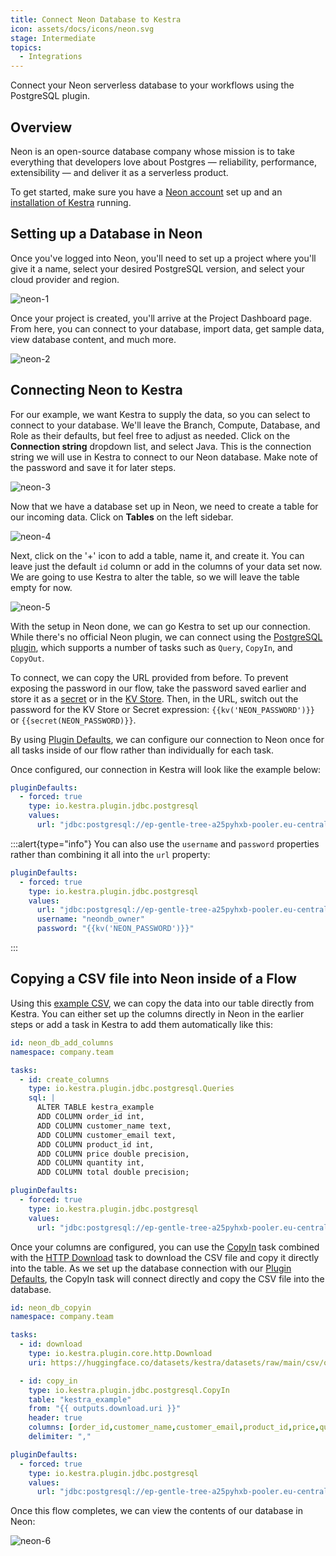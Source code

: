 ```yaml
---
title: Connect Neon Database to Kestra
icon: assets/docs/icons/neon.svg
stage: Intermediate
topics:
  - Integrations
---
```


Connect your Neon serverless database to your workflows using the PostgreSQL plugin.

## Overview

Neon is an open-source database company whose mission is to take everything that developers love about Postgres — reliability, performance, extensibility — and deliver it as a serverless product.

To get started, make sure you have a [Neon account](https://neon.tech/home) set up and an [installation of Kestra](../02.installation/index.md) running.

## Setting up a Database in Neon

Once you've logged into Neon, you'll need to set up a project where you'll give it a name, select your desired PostgreSQL version, and select your cloud provider and region.

![neon-1](assets/docs/how-to-guides/neon-db/neon-1.png)

Once your project is created, you'll arrive at the Project Dashboard page. From here, you can connect to your database, import data, get sample data, view database content, and much more.

![neon-2](assets/docs/how-to-guides/neon-db/neon-2.png)

## Connecting Neon to Kestra

For our example, we want Kestra to supply the data, so you can select to connect to your database. We'll leave the Branch, Compute, Database, and Role as their defaults, but feel free to adjust as needed. Click on the **Connection string** dropdown list, and select Java. This is the connection string we will use in Kestra to connect to our Neon database. Make note of the password and save it for later steps.

![neon-3](assets/docs/how-to-guides/neon-db/neon-3.png)

Now that we have a database set up in Neon, we need to create a table for our incoming data. Click on **Tables** on the left sidebar.

![neon-4](assets/docs/how-to-guides/neon-db/neon-4.png)

Next, click on the '+' icon to add a table, name it, and create it. You can leave just the default `id` column or add in the columns of your data set now. We are going to use Kestra to alter the table, so we will leave the table empty for now.

![neon-5](assets/docs/how-to-guides/neon-db/neon-5.png)


With the setup in Neon done, we can go Kestra to set up our connection. While there's no official Neon plugin, we can connect using the [PostgreSQL plugin](/plugins/plugin-jdbc-postgres), which supports a number of tasks such as `Query`, `CopyIn`, and `CopyOut`.

To connect, we can copy the URL provided from before. To prevent exposing the password in our flow, take the password saved earlier and store it as a [secret](../05.concepts/04.secret.md) or in the [KV Store](../05.concepts/05.kv-store.md). Then, in the URL, switch out the password for the KV Store or Secret expression: `{{kv('NEON_PASSWORD')}}` or `{{secret(NEON_PASSWORD)}}`.

By using [Plugin Defaults](../04.workflow-components/09.plugin-defaults.md), we can configure our connection to Neon once for all tasks inside of our flow rather than individually for each task.

Once configured, our connection in Kestra will look like the example below:

```yaml
pluginDefaults:
  - forced: true
    type: io.kestra.plugin.jdbc.postgresql
    values:
      url: "jdbc:postgresql://ep-gentle-tree-a25pyhxb-pooler.eu-central-1.aws.neon.tech/neondb?user=neondb_owner&password={{kv('NEON_PASSWORD')}}&sslmode=require"

```

:::alert{type="info"}
You can also use the `username` and `password` properties rather than combining it all into the `url` property:

```yaml
pluginDefaults:
  - forced: true
    type: io.kestra.plugin.jdbc.postgresql
    values:
      url: "jdbc:postgresql://ep-gentle-tree-a25pyhxb-pooler.eu-central-1.aws.neon.tech/neondb"
      username: "neondb_owner"
      password: "{{kv('NEON_PASSWORD')}}"
```

:::

## Copying a CSV file into Neon inside of a Flow

Using this [example CSV](https://huggingface.co/datasets/kestra/datasets/raw/main/csv/orders.csv), we can copy the data into our table directly from Kestra. You can either set up the columns directly in Neon in the earlier steps or add a task in Kestra to add them automatically like this:

```yaml
id: neon_db_add_columns
namespace: company.team

tasks:
  - id: create_columns
    type: io.kestra.plugin.jdbc.postgresql.Queries
    sql: |
      ALTER TABLE kestra_example
      ADD COLUMN order_id int,
      ADD COLUMN customer_name text,
      ADD COLUMN customer_email text,
      ADD COLUMN product_id int,
      ADD COLUMN price double precision,
      ADD COLUMN quantity int,
      ADD COLUMN total double precision;

pluginDefaults:
  - forced: true
    type: io.kestra.plugin.jdbc.postgresql
    values:
      url: "jdbc:postgresql://ep-gentle-tree-a25pyhxb-pooler.eu-central-1.aws.neon.tech/neondb?user=neondb_owner&password={{kv('NEON_PASSWORD')}}&sslmode=require"
```

Once your columns are configured, you can use the [CopyIn](/plugins/plugin-jdbc-postgres/io.kestra.plugin.jdbc.postgresql.copyin) task combined with the [HTTP Download](/plugins/core/http/io.kestra.plugin.core.http.download) task to download the CSV file and copy it directly into the table. As we set up the database connection with our [Plugin Defaults](#connecting-supabase-to-kestra), the CopyIn task will connect directly and copy the CSV file into the database.

```yaml
id: neon_db_copyin
namespace: company.team

tasks:
  - id: download
    type: io.kestra.plugin.core.http.Download
    uri: https://huggingface.co/datasets/kestra/datasets/raw/main/csv/orders.csv

  - id: copy_in
    type: io.kestra.plugin.jdbc.postgresql.CopyIn
    table: "kestra_example"
    from: "{{ outputs.download.uri }}"
    header: true
    columns: [order_id,customer_name,customer_email,product_id,price,quantity,total]
    delimiter: ","

pluginDefaults:
  - forced: true
    type: io.kestra.plugin.jdbc.postgresql
    values:
      url: "jdbc:postgresql://ep-gentle-tree-a25pyhxb-pooler.eu-central-1.aws.neon.tech/neondb?user=neondb_owner&password={{kv('NEON_PASSWORD')}}&sslmode=require"
```

Once this flow completes, we can view the contents of our database in Neon:

![neon-6](assets/docs/how-to-guides/neon-db/neon-6.png)
